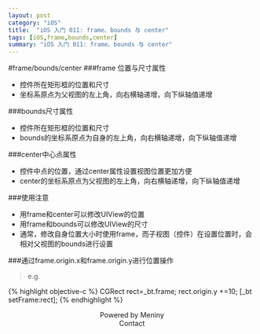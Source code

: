 ```yaml
---
layout: post
category: "iOS"
title:  "iOS 入门 011: frame、bounds 与 center"
tags: [iOS,frame,bounds,center]
summary: "iOS 入门 011: frame、bounds 与 center"
---
```

#frame/bounds/center
###frame	位置与尺寸属性
* 控件所在矩形框的位置和尺寸  
* 坐标系原点为父视图的左上角，向右横轴递增，向下纵轴值递增  

###bounds尺寸属性
* 控件所在矩形框的位置和尺寸  
* bounds的坐标系原点为自身的左上角，向右横轴递增，向下纵轴值递增  

###center中心点属性
* 控件中点的位置，通过center属性设置视图位置更加方便  
* center的坐标系原点为父视图的左上角，向右横轴递增，向下纵轴值递增  

###使用注意
* 用frame和center可以修改UIView的位置  
* 用frame和bounds可以修改UIView的尺寸  
* 通常，修改自身位置大小时使用frame，而子视图（控件）在设置位置时，会相对父视图的bounds进行设置  

###通过frame.origin.x和frame.origin.y进行位置操作
>e.g.

{% highlight objective-c %}
CGRect rect=_bt.frame;
rect.origin.y +=10;
[_bt setFrame:rect];
{% endhighlight %}
    	
<center>Powered by Meniny</center>
<center>Contact <Meniny@qq.com></center>

